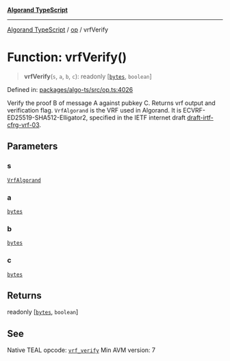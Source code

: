[**Algorand TypeScript**](../../README.md)

***

[Algorand TypeScript](../../modules.md) / [op](../README.md) / vrfVerify

# Function: vrfVerify()

> **vrfVerify**(`s`, `a`, `b`, `c`): readonly \[[`bytes`](../../index/type-aliases/bytes.md), `boolean`\]

Defined in: [packages/algo-ts/src/op.ts:4026](https://github.com/algorandfoundation/puya-ts/blob/main/packages/algo-ts/src/op.ts#L4026)

Verify the proof B of message A against pubkey C. Returns vrf output and verification flag.
`VrfAlgorand` is the VRF used in Algorand. It is ECVRF-ED25519-SHA512-Elligator2, specified in the IETF internet draft [draft-irtf-cfrg-vrf-03](https://datatracker.ietf.org/doc/draft-irtf-cfrg-vrf/03/).

## Parameters

### s

[`VrfAlgorand`](../enumerations/VrfVerify.md#vrfalgorand)

### a

[`bytes`](../../index/type-aliases/bytes.md)

### b

[`bytes`](../../index/type-aliases/bytes.md)

### c

[`bytes`](../../index/type-aliases/bytes.md)

## Returns

readonly \[[`bytes`](../../index/type-aliases/bytes.md), `boolean`\]

## See

Native TEAL opcode: [`vrf_verify`](https://dev.algorand.co/reference/algorand-teal/opcodes#vrf_verify)
Min AVM version: 7
